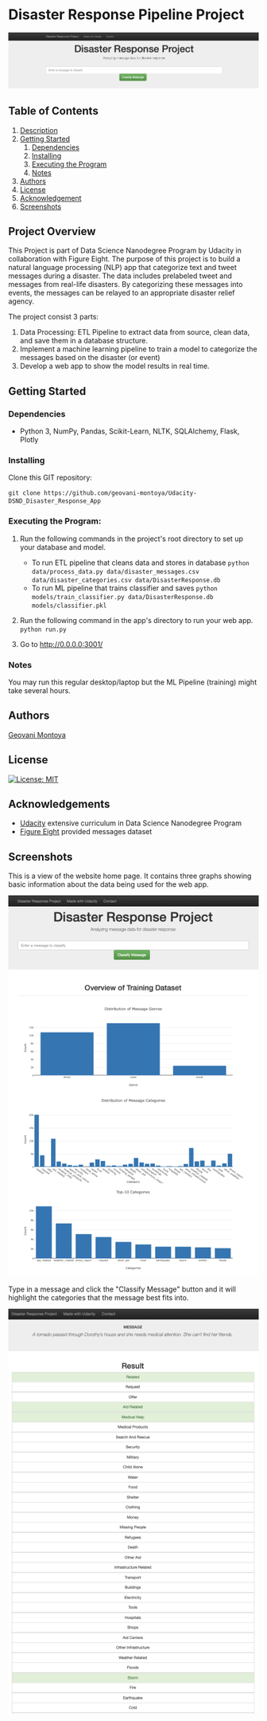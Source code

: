 # Disaster Response Pipeline Project

![Intro Pic](screenshots/title.png)

## Table of Contents
1. [Description](#project_overview)
2. [Getting Started](#getting_started)
	1. [Dependencies](#dependencies)
	2. [Installing](#installing)
	3. [Executing the Program](#executing)
	4. [Notes](#notes)
3. [Authors](#authors)
4. [License](#license)
5. [Acknowledgement](#acknowledgement)
6. [Screenshots](#screenshots)

<a name="project_overview"></a>
## Project Overview

This Project is part of Data Science Nanodegree Program by Udacity in collaboration with Figure Eight.
The purpose of this project is to build a natural language processing (NLP) app that categorize text and tweet messages during a disaster. The data includes prelabeled tweet and messages from real-life disasters. By categorizing these messages into events, the messages can be relayed to an appropriate disaster relief agency.   


The project consist 3 parts:

1. Data Processing: ETL Pipeline to extract data from source, clean data, and save them in a database structure.
2. Implement a machine learning pipeline to train a model to categorize the messages based on the disaster (or event)
3. Develop a web app to show the model results in real time. 

<a name="getting_started"></a>
## Getting Started

<a name="dependencies"></a>
### Dependencies
* Python 3, NumPy, Pandas, Scikit-Learn, NLTK, SQLAlchemy, Flask, Plotly

<a name="installing"></a>
### Installing
Clone this GIT repository:
```
git clone https://github.com/geovani-montoya/Udacity-DSND_Disaster_Response_App
```
<a name="executing"></a>
### Executing the Program:
1. Run the following commands in the project's root directory to set up your database and model.

    - To run ETL pipeline that cleans data and stores in database
        `python data/process_data.py data/disaster_messages.csv data/disaster_categories.csv data/DisasterResponse.db`
    - To run ML pipeline that trains classifier and saves
        `python models/train_classifier.py data/DisasterResponse.db models/classifier.pkl`

2. Run the following command in the app's directory to run your web app.
    `python run.py`

3. Go to http://0.0.0.0:3001/

<a name="notes"></a>
### Notes
You may run this regular desktop/laptop but the ML Pipeline (training) might take several hours. 

<a name="authors"></a>
## Authors

[Geovani Montoya](https://github.com/geovani-montoya)

<a name="license"></a>
## License
[![License: MIT](https://img.shields.io/badge/License-MIT-yellow.svg)](https://opensource.org/licenses/MIT)

<a name="acknowledgement"></a>
## Acknowledgements

* [Udacity](https://www.udacity.com/) extensive curriculum in Data Science Nanodegree Program
* [Figure Eight](https://www.figure-eight.com/) provided messages dataset

<a name="screenshots"></a>
## Screenshots

This is a view of the website home page. It contains three graphs showing basic information about the data being used for the web app.

![Sample Input](screenshots/full_view.png)

Type in a message and click the "Classify Message" button and it will highlight the categories that the message best fits into. 

![Sample Output](screenshots/example.png)



